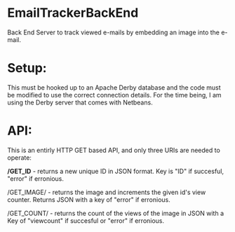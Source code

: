 EmailTrackerBackEnd
===================

Back End Server to track viewed e-mails by embedding an image into the e-mail.

Setup:
===================
This must be hooked up to an Apache Derby database and the code must be modified to use the correct connection details. For the time being, I am using the Derby server that comes with Netbeans.

API:
===================
This is an entirly HTTP GET based API, and only three URIs are needed to operate:

<b>/GET_ID</b> - returns a new unique ID in JSON format. Key is "ID" if succesful, "error" if erronious.

/GET_IMAGE/<id> - returns the image and increments the given id's view counter. Returns JSON with a key of "error" if erronious.

/GET_COUNT/<id>  - returns the count of the views of the image in JSON with a Key of "viewcount" if succesful or "error" if erronious.
